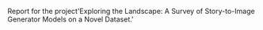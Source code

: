 Report for the project'Exploring the Landscape: A Survey of Story-to-Image Generator Models on a Novel Dataset.'
